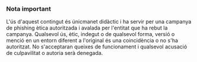 ### Nota important
L'ús d'aquest contingut és únicmanet didàctic i ha servir per una campanya de phishing ètica autoritzada i avalada per l'entitat que ha rebut la campanya. Qualsevol ús, ètic, indegut o de qualsevol forma, versió o menció en un entorn diferent a l'original és una coincidència o no s'ha autoritzat. No s'acceptaran queixes de funcionament i qualsevol acusació de culpavilitat o autoria serà denegada.

